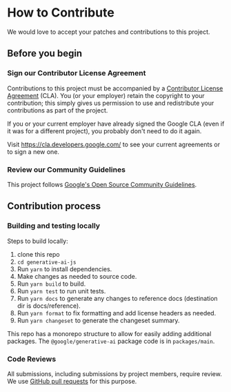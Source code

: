 # How to Contribute

We would love to accept your patches and contributions to this project.

## Before you begin

### Sign our Contributor License Agreement

Contributions to this project must be accompanied by a
[Contributor License Agreement](https://cla.developers.google.com/about) (CLA).
You (or your employer) retain the copyright to your contribution; this simply
gives us permission to use and redistribute your contributions as part of the
project.

If you or your current employer have already signed the Google CLA (even if it
was for a different project), you probably don't need to do it again.

Visit <https://cla.developers.google.com/> to see your current agreements or to
sign a new one.

### Review our Community Guidelines

This project follows [Google's Open Source Community
Guidelines](https://opensource.google/conduct/).

## Contribution process

### Building and testing locally

Steps to build locally:

1. clone this repo
1. `cd generative-ai-js`
1. Run `yarn` to install dependencies.
1. Make changes as needed to source code.
1. Run `yarn build` to build.
1. Run `yarn test` to run unit tests.
1. Run `yarn docs` to generate any changes to reference docs (destination dir is docs/reference).
1. Run `yarn format` to fix formatting and add license headers as needed.
1. Run `yarn changeset` to generate the changeset summary.

This repo has a monorepo structure to allow for easily adding additional packages. The `@google/generative-ai` package code is in `packages/main`.

### Code Reviews

All submissions, including submissions by project members, require review. We
use [GitHub pull requests](https://docs.github.com/articles/about-pull-requests)
for this purpose.